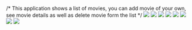 /* This application shows a list of movies, you can add movie of your own, see movie details as well as delete movie form the list */
<img src="capture.jpg">
<img src="capture1.jpg">
<img src="capture2.jpg">
<img src="capture3.jpg">
<img src="capture4.jpg">
<img src="capture5.jpg">
<img src="capture6.jpg">
<img src="capture7.jpg">
